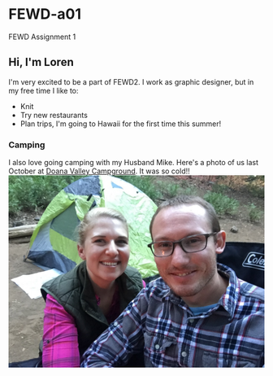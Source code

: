 # FEWD-a01
FEWD Assignment 1
## Hi, I'm Loren
I'm very excited to be a part of FEWD2. I work as graphic designer, but in my free time I like to:
* Knit 
* Try new restaurants
* Plan trips, I'm going to Hawaii for the first time this summer!
### Camping
I also love going camping with my Husband Mike. Here's a photo of us last October at [Doana Valley Campground](http://www.friendsofpalomarsp.org/). It was so cold!!
![Mike & I](IMG_5625.png)
